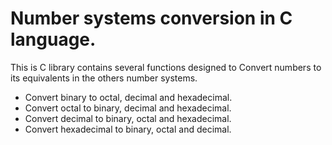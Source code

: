 # Number systems conversion in C language.
This is C library contains several functions designed to Convert numbers to its equivalents in the others number systems.
* Convert binary to octal, decimal and hexadecimal.
* Convert octal to binary, decimal and hexadecimal.
* Convert decimal to binary, octal and hexadecimal.
* Convert hexadecimal to binary, octal and decimal.
